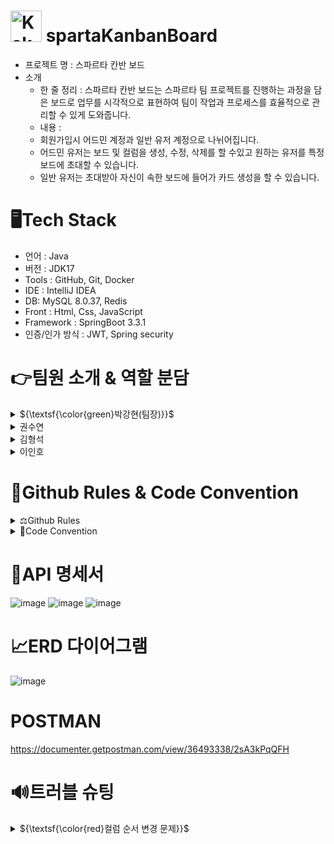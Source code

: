 # <img src="https://github.com/user-attachments/assets/a2b39fad-3a91-48b6-b21b-ce9493dddb35" alt="KakaoTalk_20240713_135653727" width="50"/> spartaKanbanBoard 
- 프로젝트 명 :  스파르타 칸반 보드
- 소개
    - 한 줄 정리 : 스파르타 칸반 보드는 스파르타 팀 프로젝트를 진행하는 과정을 담은 보드로 업무를 시각적으로 표현하여 팀이 작업과 프로세스를 효율적으로 관리할 수 있게 도와줍니다.
    - 내용 :
    - 회원가입시 어드민 계정과 일반 유저 계정으로 나뉘어집니다.
    - 어드민 유저는 보드 및 컬럼을 생성, 수정, 삭제를 할 수있고 원하는 유저를 특정 보드에 초대할 수 있습니다.
    - 일반 유저는 초대받아 자신이 속한 보드에 들어가 카드 생성을 할 수 있습니다.

# 🖥️Tech Stack
- 언어 : Java
- 버전 : JDK17
- Tools : GitHub, Git, Docker
- IDE : IntelliJ IDEA
- DB: MySQL 8.0.37, Redis
- Front : Html, Css, JavaScript
- Framework : SpringBoot 3.3.1
- 인증/인가 방식 : JWT, Spring security

# 👉팀원 소개 & 역할 분담
<details>
<summary>
  ${\textsf{\color{green}박강현(팀장)}}$
</summary>
  <br>
   - 유저 관련 기능 <br>
   - 전체 페이지 Html 구현 <br>
   - 메인 페이지, 유저 기능 프론트 연결  <br>
   - Docker, Github Action을 이용한 CI, CD 구현
</details>
<details>
<summary>
  권수연
</summary>
  <br>
   - 보드 관련 기능 <br>
   - 로그인 후 메인페이지, 보드 생성, 보드 페이지 프론트 연결<br>
   - Docker, Github Action을 이용한 CI, CD 구현<br>
</details>
<details>
<summary>
  김형석
</summary>
  <br>
   - 카드, 댓 관련 기능 <br>
   - 카드 페이지, 카드 생성 페이지, 카드 순서 변경 기능 프론트 연결
</details>
<details>
<summary>
  이인호
</summary>
  <br>
   - 컬럼 관련 기능 <br>
   - 컬럼 생성 페이지, 컬럼 수정 기능, 컬럼 순서 변경 기능 프론트연결
</details>

# 📢Github Rules & Code Convention

<details>
<summary>
  ⚖️Github Rules
</summary>
  <br>
  •  Github Organization 사용 <br>
  •  이슈, PR 템플릿 적용 <br> 
  <details>
    <summary>
      💾 이슈 템플릿
    </summary>
    <br>
 <img src="https://github.com/user-attachments/assets/d05d86e1-40fa-41d3-a124-e3dcf78c0f93" alt="이슈" width="1000"/>


  </details>
  <details>
    <summary>
      💾 PR 템플릿
    </summary>
    <br>
    <img src="https://github.com/user-attachments/assets/99b65eb6-42d3-4965-8b26-d75dbcc00d90" alt="PR" width="1000"/>


  </details>
<details>
<summary>상세 설명</summary>
  <br>
  - 브랜치 이름 규칙 <br>
    - dev 브랜치, 각자 개발 기능 구현 feat/(기능이름) 브랜치 <br>
    - 두가지 단어라면 ‘ - ’ (하이픈) 사용해서 구분 <br>
    - feat/signup, feat/order-create <br>
    - refactor/order-create <br>
  <br>
  - 커밋 메시지 규칙 <br>
    - ~~[feat] #1(이슈 번호) 로그인 함수 구현~~ <br>
    - **✨ update - #1 로그인 함수 구현 (이모지는 밑에 상황별 이모지)** <br>
    - ✨ update, 🩹 fix - #1 로그인 함수 구현, 회원가입 함수명 수정 <br>
  <br>
  - 이슈 작성 규칙 <br>
    - 이슈 사용 <br>
    - title : 🌟 [feat] 이슈명 / description : 템플릿 따라서 작성 <br>
    - title : 👾 [bug]  이슈명 / description : 템플릿 따라서 작성 <br>
  <br>
  - PR 작성 규칙 <br>
    - pr 규칙 사용 [현재날짜] 브랜치명 >> 간단한 설명 <br>
    - [2024/06/19] feat/signup(브랜치명) >> 로그인 기능 구현(구현한 것 간단하게) <br>
  <br>
  - 코드리뷰 적용 (리뷰 1개이상 머지 가능, 겹치는 부분은 해당 담당자에게 리뷰 받기 필수) <br>
</details>

</details>

<details>
<summary>
  🔑Code Convention
</summary>
  <br>
  •  구글 자바 컨벤션 적용 <br>
  •  생성자 패턴이 아닌 빌더 패턴으로 통일 <br>
  •  패키지 이름: 소문자 <br>
  •  클래스 이름: 파스칼 케이스(PascalCase) <br>
  •  상수 이름: 모두 대문자 <br>
  •  변수 이름: 카멜 케이스(camelCase) <br>
  •  메서드 이름: 카멜 케이스(camelCase) <br>
  •  도메인형 디렉토리 구조
</details>

# 📑API 명세서
![image](https://github.com/user-attachments/assets/6cf84d3e-7a35-45cf-9587-0a5b27381828)
![image](https://github.com/user-attachments/assets/b8779f4a-355a-4165-bda3-550c04fcf475)
![image](https://github.com/user-attachments/assets/2a1d4e02-05ec-4d31-9953-6c51b55e935a)

# 📈ERD 다이어그램
![image](https://github.com/user-attachments/assets/c520f8f9-b9da-4aed-a68b-3332e4e90fc8)

# POSTMAN 
https://documenter.getpostman.com/view/36493338/2sA3kPqQFH

# 🔊트러블 슈팅
<details>
    <summary>${\textsf{\color{red}컬럼 순서 변경 문제}}$</summary>
<details>
<summary>
   버그 발생 상황 😱
</summary>
  <br>
   • 컬럼 수정 시에 이름변경만 했을 경우엔 제대로 작동<br>
   • 컬럼 드래그 앤 드롭 시 제대로 작동<br>
   • 🚬순서 변경 완료 후 수정 완료 버튼을 눌렀을 시 순서가 다시 배치되는 문제 발생<br><br>
  
</details>

<details>
<summary>
  예상되는 오류 이유 🤔
</summary>
   <br>
  • 백엔드 로직의 오류?<br>
  • 프론트의 수정 완료 버튼 로직에서 불필요한 순서변경이 추가로 발생? <br>
</details>
<details>
<summary>
  오류 발생 원인 ❓
</summary>
   <br>
  • 🔎프론트엔드에서 "컬럼 수정" 버튼을 누르면 컬럼의 순서를 변경하고 이름을 수정할 수 있습니다. 그러나 이름을 수정하지 않고 순서만 변경해도 기존 코드에서는 컬럼의 ID를 인덱스 기반으로 가져오게 되어 컬럼의 이름이 변경된 것으로 잘못 인식하는 문제가 있었습니다. <br>
  • 😡예시의 상황으로 1번 2번 3번 4번의 컬럼이 있었을 때 4번의 컬럼을 1번 위치로 옮기고 수정 완료 버튼을 누르면 1번 인덱스의 컬럼이 4로 이름이 변경된 것으로 인식 <br>
</details>
<details>
<summary>
  문제 해결 🪄
</summary>
   <br> 
  • 컬럼의 Id 값을 인덱스 기반으로 가져오는 것이 아닌 고유한 값을 가져오도록 코드 변경<br>
</details>
</details>
